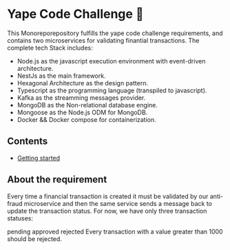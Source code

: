 # Yape Code Challenge :rocket:
This Monoreporepository fulfills the yape code challenge requirements, and contains two microservices for validating finantial transactions. 
The complete tech Stack includes:
-  Node.js as the javascript execution environment with event-driven architecture.
-  NestJs as the main framework.
-  Hexagonal Architecture as the design pattern.
-  Typescript as the programming language (transpiled to javascript).
-  Kafka as the streamming messages provider.
-  MongoDB as the Non-relational database engine.
-  Mongoose as the Node.js ODM for MongoDB.
-  Docker && Docker compose for containerization.
  
## Contents
- [Getting started](#getting-started)

## About the requirement
Every time a financial transaction is created it must be validated by our anti-fraud microservice and then the same service sends a message back to update the transaction status. For now, we have only three transaction statuses:

pending
approved
rejected
Every transaction with a value greater than 1000 should be rejected.

